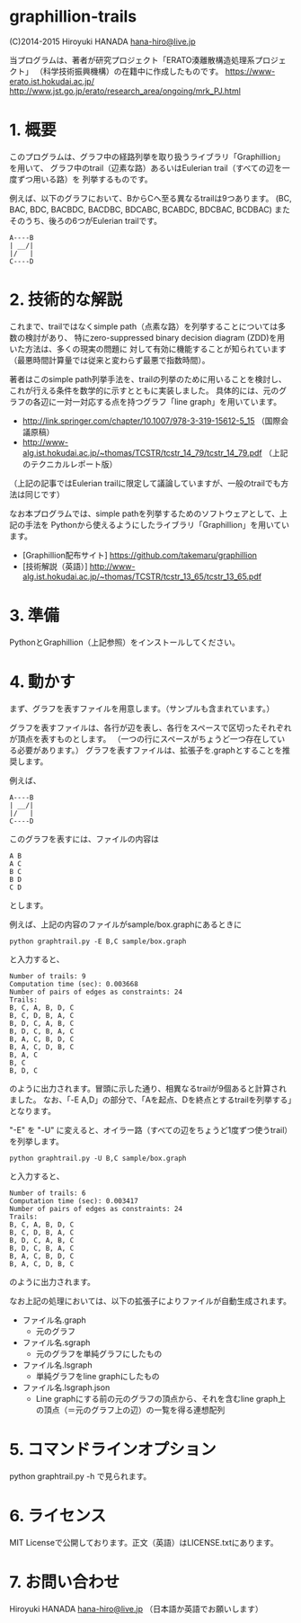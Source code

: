 # graphillion-trails

(C)2014-2015 Hiroyuki HANADA <hana-hiro@live.jp>

当プログラムは、著者が研究プロジェクト「ERATO湊離散構造処理系プロジェクト」
（科学技術振興機構）の在籍中に作成したものです。
https://www-erato.ist.hokudai.ac.jp/
http://www.jst.go.jp/erato/research_area/ongoing/mrk_PJ.html

# 1. 概要

このプログラムは、グラフ中の経路列挙を取り扱うライブラリ「Graphillion」を用いて、
グラフ中のtrail（辺素な路）あるいはEulerian trail（すべての辺を一度ずつ用いる路）を
列挙するものです。

例えば、以下のグラフにおいて、BからCへ至る異なるtrailは9つあります。
(BC, BAC, BDC, BACBDC, BACDBC, BDCABC, BCABDC, BDCBAC, BCDBAC)
またそのうち、後ろの6つがEulerian trailです。

    A----B
    | __/|
    |/   |
    C----D

# 2. 技術的な解説

これまで、trailではなくsimple path（点素な路）を列挙することについては多数の検討があり、
特にzero-suppressed binary decision diagram (ZDD)を用いた方法は、多くの現実の問題に
対して有効に機能することが知られています（最悪時間計算量では従来と変わらず最悪で指数時間）。

著者はこのsimple path列挙手法を、trailの列挙のために用いることを検討し、
これが行える条件を数学的に示すとともに実装しました。
具体的には、元のグラフの各辺に一対一対応する点を持つグラフ「line graph」を用いています。

-   http://link.springer.com/chapter/10.1007/978-3-319-15612-5_15 （国際会議原稿）
-   http://www-alg.ist.hokudai.ac.jp/~thomas/TCSTR/tcstr_14_79/tcstr_14_79.pdf （上記のテクニカルレポート版）

（上記の記事ではEulerian trailに限定して議論していますが、一般のtrailでも方法は同じです）

なお本プログラムでは、simple pathを列挙するためのソフトウェアとして、上記の手法を
Pythonから使えるようにしたライブラリ「Graphillion」を用いています。

-   [Graphillion配布サイト] https://github.com/takemaru/graphillion
-   [技術解説（英語）] http://www-alg.ist.hokudai.ac.jp/~thomas/TCSTR/tcstr_13_65/tcstr_13_65.pdf

# 3. 準備

PythonとGraphillion（上記参照）をインストールしてください。

# 4. 動かす

まず、グラフを表すファイルを用意します。（サンプルも含まれています。）

グラフを表すファイルは、各行が辺を表し、各行をスペースで区切ったそれぞれが頂点を表すものとします。
（一つの行にスペースがちょうど一つ存在している必要があります。）
グラフを表すファイルは、拡張子を.graphとすることを推奨します。

例えば、

    A----B
    | __/|
    |/   |
    C----D

このグラフを表すには、ファイルの内容は

    A B
    A C
    B C
    B D
    C D

とします。

例えば、上記の内容のファイルがsample/box.graphにあるときに

    python graphtrail.py -E B,C sample/box.graph

と入力すると、

    Number of trails: 9
    Computation time (sec): 0.003668
    Number of pairs of edges as constraints: 24
    Trails:
    B, C, A, B, D, C
    B, C, D, B, A, C
    B, D, C, A, B, C
    B, D, C, B, A, C
    B, A, C, B, D, C
    B, A, C, D, B, C
    B, A, C
    B, C
    B, D, C

のように出力されます。冒頭に示した通り、相異なるtrailが9個あると計算されました。
なお、「-E A,D」の部分で、「Aを起点、Dを終点とするtrailを列挙する」となります。

"-E" を "-U" に変えると、オイラー路（すべての辺をちょうど1度ずつ使うtrail）を列挙します。

    python graphtrail.py -U B,C sample/box.graph

と入力すると、

    Number of trails: 6
    Computation time (sec): 0.003417
    Number of pairs of edges as constraints: 24
    Trails:
    B, C, A, B, D, C
    B, C, D, B, A, C
    B, D, C, A, B, C
    B, D, C, B, A, C
    B, A, C, B, D, C
    B, A, C, D, B, C

のように出力されます。

なお上記の処理においては、以下の拡張子によりファイルが自動生成されます。

-   ファイル名.graph
    -   元のグラフ
-   ファイル名.sgraph
    -   元のグラフを単純グラフにしたもの
-   ファイル名.lsgraph
    -   単純グラフをline graphにしたもの
-   ファイル名.lsgraph.json
    -   Line graphにする前の元のグラフの頂点から、それを含むline graph上の頂点（＝元のグラフ上の辺）の一覧を得る連想配列

# 5. コマンドラインオプション

python graphtrail.py -h で見られます。

# 6. ライセンス

MIT Licenseで公開しております。正文（英語）はLICENSE.txtにあります。

# 7. お問い合わせ

Hiroyuki HANADA <hana-hiro@live.jp> （日本語か英語でお願いします）

